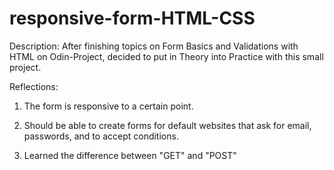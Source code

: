 # responsive-form-HTML-CSS

Description: After finishing topics on Form Basics and Validations with HTML on Odin-Project, decided to put in Theory into Practice with this small project.

Reflections:

1. The form is responsive to a certain point. 

2. Should be able to create forms for default websites that ask for email, passwords, and to accept conditions. 

3. Learned the difference between "GET" and "POST"
 
